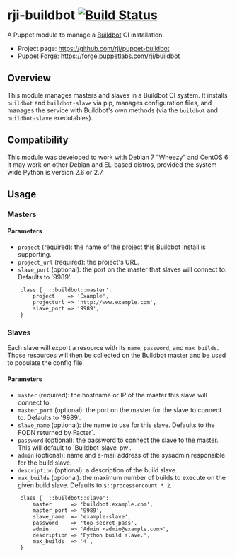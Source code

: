 # rji-buildbot [![Build Status](https://travis-ci.org/rji/puppet-buildbot.svg?branch=master)](https://travis-ci.org/rji/puppet-buildbot)
A Puppet module to manage a [Buildbot][1] CI installation.

  * Project page: <https://github.com/rji/puppet-buildbot>
  * Puppet Forge: <https://forge.puppetlabs.com/rji/buildbot>

## Overview
This module manages masters and slaves in a Buildbot CI system. It installs
`buildbot` and `buildbot-slave` via pip, manages configuration files, and
manages the service with Buildbot's own methods (via the `buildbot` and
`buildbot-slave` executables).

## Compatibility
This module was developed to work with Debian 7 "Wheezy" and CentOS 6. It may
work on other Debian and EL-based distros, provided the system-wide Python is
version 2.6 or 2.7.

## Usage
### Masters
#### Parameters
  * `project` (required): the name of the project this Buildbot install is
  supporting.
  * `project_url` (required): the project's URL.
  * `slave_port` (optional): the port on the master that slaves will connect
  to. Defaults to '9989'.

```puppet
    class { '::buildbot::master':
        project    => 'Example',
        projecturl => 'http://www.example.com',
        slave_port => '9989',
    }
```

### Slaves
Each slave will export a resource with its `name`, `password`, and `max_builds`.
Those resources will then be collected on the Buildbot master and be used to
populate the config file.

#### Parameters
  * `master` (required): the hostname or IP of the master this slave will
  connect to.
  * `master_port` (optional): the port on the master for the slave to connect
  to. Defaults to '9989'.
  * `slave_name` (optional): the name to use for this slave. Defaults to the
  FQDN returned by Facter`.
  * `password` (optional): the password to connect the slave to the
  master. This will default to 'Buildbot-slave-pw'.
  * `admin` (optional): name and e-mail address of the sysadmin responsible
  for the build slave.
  * `description` (optional): a description of the build slave.
  * `max_builds` (optional): the maximum number of builds to execute on the
  given build slave. Defaults to `$::processorcount * 2`.

```puppet
    class { '::buildbot::slave':
        master      => 'buildbot.example.com',
        master_port => '9989',
        slave_name  => 'example-slave',
        password    => 'top-secret-pass',
        admin       => 'Admin <admin@example.com>',
        description => 'Python build slave.',
        max_builds  => '4',
    }
```

<!-- reference links -->
[1]: http://buildbot.net


